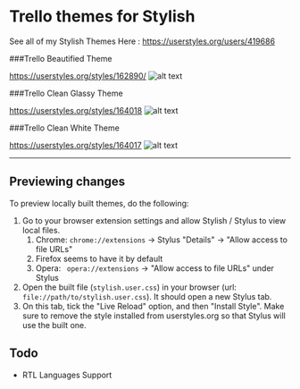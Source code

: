 # Trello themes for Stylish
See all of my Stylish Themes Here : <https://userstyles.org/users/419686>



###Trello Beautified Theme

<https://userstyles.org/styles/162890/>
 ![alt text](https://raw.githubusercontent.com/sirpooya/Trello-Stylish/master/TB.png)



###Trello Clean Glassy Theme

<https://userstyles.org/styles/164018>
 ![alt text](https://raw.githubusercontent.com/sirpooya/Trello-Stylish/master/TCG.jpg)



###Trello Clean White Theme

<https://userstyles.org/styles/164017>
 ![alt text](https://raw.githubusercontent.com/sirpooya/Trello-Stylish/master/TCW.jpg)

___


## Previewing changes
To preview locally built themes, do the following:
1. Go to your browser extension settings and allow Stylish / Stylus to view local files.
   1. Chrome: `chrome://extensions` -> Stylus "Details" -> "Allow access to file URLs"
   2. Firefox seems to have it by default
   3. Opera: ` opera://extensions` -> "Allow access to file URLs" under Stylus
2. Open the built file (`stylish.user.css`) in your browser (url: `file://path/to/stylish.user.css`). It should open a new Stylus tab.
3. On this tab, tick the "Live Reload" option, and then "Install Style". Make sure to remove the style installed from userstyles.org so that Stylus will use the built one.

## Todo
- RTL Languages Support
